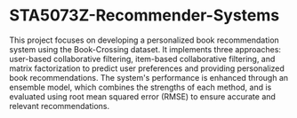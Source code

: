 # STA5073Z-Recommender-Systems


This project focuses on developing a personalized book recommendation system using the Book-Crossing dataset. It implements three approaches: user-based collaborative filtering, item-based collaborative filtering, and matrix factorization to predict user preferences and providing personalized book recommendations.  The system's performance is enhanced through an ensemble model, which combines the strengths of each method, and is evaluated using root mean squared error (RMSE) to ensure accurate and relevant recommendations.
